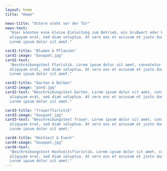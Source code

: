 ```yaml
---
layout: home
title: "Home"

news-title: "Ostern steht vor der Tür"
news-text:
  "Hier könnten eine kleine Einleitung zum Betrieb, ein Grußwort oder kleine Neuigkeiten / Ankündigungen stehen, die sofort im Blickfeld landen sollen. Beispielsweise der Osterverkauf, Weihnachtsverkauf oder dergleichen. Lorem ipsum dolor sit amet, consetetur sadipscing elitr, sed diam nonumy eirmod tempor invidunt ut labore et dolore magna
  aliquyam erat, sed diam voluptua. At vero eos et accusam et justo duo dolores et ea rebum. Stet clita kasd gubergren, no sea takimata sanctus est
  Lorem ipsum dolor sit amet."

card1-title: "Blumen & Pflanzen"
card1-image: "bouquet.jpg"
card1-text:
  "Beschreibungstext Floristik. Lorem ipsum dolor sit amet, consetetur sadipscing elitr, sed diam nonumy eirmod tempor invidunt ut labore et dolore magna
  aliquyam erat, sed diam voluptua. At vero eos et accusam et justo duo dolores et ea rebum. Stet clita kasd gubergren, no sea takimata sanctus est
  Lorem ipsum dolor sit amet."

card2-title: "Garten & Balkon"
card2-image: "pond.jpg"
card2-text: "Beschreibungstext Garten. Lorem ipsum dolor sit amet, consetetur sadipscing elitr, sed diam nonumy eirmod tempor invidunt ut labore et dolore magna
  aliquyam erat, sed diam voluptua. At vero eos et accusam et justo duo dolores et ea rebum. Stet clita kasd gubergren, no sea takimata sanctus est
  Lorem ipsum dolor sit amet."

card3-title: "Trauerfloristik"
card3-image: "bouquet.jpg"
card3-text: "Beschreibungstext Trauer. Lorem ipsum dolor sit amet, consetetur sadipscing elitr, sed diam nonumy eirmod tempor invidunt ut labore et dolore magna
  aliquyam erat, sed diam voluptua. At vero eos et accusam et justo duo dolores et ea rebum. Stet clita kasd gubergren, no sea takimata sanctus est
  Lorem ipsum dolor sit amet."

card4-title: "Hochzeit & Event"
card4-image: "bouquet.jpg"
card4-text:
  "Beschreibungstext Hochzeitsfloristik. Lorem ipsum dolor sit amet, consetetur sadipscing elitr, sed diam nonumy eirmod tempor invidunt ut labore et dolore magna
  aliquyam erat, sed diam voluptua. At vero eos et accusam et justo duo dolores et ea rebum. Stet clita kasd gubergren, no sea takimata sanctus est
  Lorem ipsum dolor sit amet."
---
```

